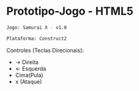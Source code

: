 # Prototipo-Jogo - HTML5

```sh
Jogo: Samurai X - v1.0

Plataforma: Construct2
```
Controles (Teclas Direcionais): 

* -> Direita 
* <- Esquerda 
* Cima(Pula) 
* x (Ataque)
